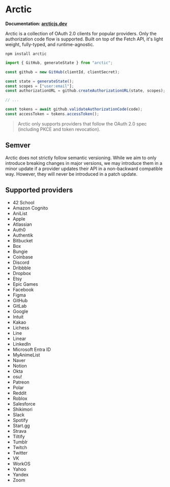 # Arctic

**Documentation: [arcticjs.dev](https://arcticjs.dev)**

Arctic is a collection of OAuth 2.0 clients for popular providers. Only the authorization code flow is supported. Built on top of the Fetch API, it's light weight, fully-typed, and runtime-agnostic.

```
npm install arctic
```

```ts
import { GitHub, generateState } from "arctic";

const github = new GitHub(clientId, clientSecret);

const state = generateState();
const scopes = ["user:email"];
const authorizationURL = github.createAuthorizationURL(state, scopes);

// ...

const tokens = await github.validateAuthorizationCode(code);
const accessToken = tokens.accessToken();
```

> Arctic only supports providers that follow the OAuth 2.0 spec (including PKCE and token revocation).

## Semver

Arctic does not strictly follow semantic versioning. While we aim to only introduce breaking changes in major versions, we may introduce them in a minor update if a provider updates their API in a non-backward compatible way. However, they will never be introduced in a patch update.

## Supported providers

- 42 School
- Amazon Cognito
- AniList
- Apple
- Atlassian
- Auth0
- Authentik
- Bitbucket
- Box
- Bungie
- Coinbase
- Discord
- Dribbble
- Dropbox
- Etsy
- Epic Games
- Facebook
- Figma
- GitHub
- GitLab
- Google
- Intuit
- Kakao
- Lichess
- Line
- Linear
- LinkedIn
- Microsoft Entra ID
- MyAnimeList
- Naver
- Notion
- Okta
- osu!
- Patreon
- Polar
- Reddit
- Roblox
- Salesforce
- Shikimori
- Slack
- Spotify
- Start.gg
- Strava
- Tiltify
- Tumblr
- Twitch
- Twitter
- VK
- WorkOS
- Yahoo
- Yandex
- Zoom
